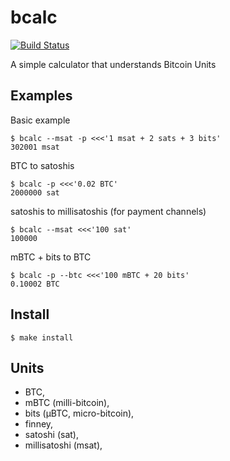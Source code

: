 
# bcalc

[![Build Status](https://travis-ci.org/jb55/bcalc.svg)](https://travis-ci.org/jb55/bcalc)

  A simple calculator that understands Bitcoin Units

## Examples

  Basic example

    $ bcalc --msat -p <<<'1 msat + 2 sats + 3 bits'
    302001 msat

  BTC to satoshis

    $ bcalc -p <<<'0.02 BTC'
    2000000 sat

  satoshis to millisatoshis (for payment channels)

    $ bcalc --msat <<<'100 sat'
    100000

  mBTC + bits to BTC

    $ bcalc -p --btc <<<'100 mBTC + 20 bits'
    0.10002 BTC

## Install

    $ make install

## Units

  - BTC,
  - mBTC (milli-bitcoin),
  - bits (μBTC, micro-bitcoin),
  - finney,
  - satoshi (sat),
  - millisatoshi (msat),
